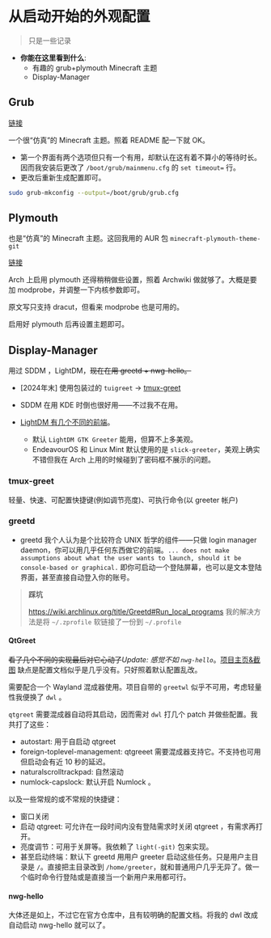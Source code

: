 # 从启动开始的外观配置

> 只是一些记录

- **你能在这里看到什么**:
    - 有趣的 grub+plymouth Minecraft 主题
    - Display-Manager

## Grub

[链接](https://github.com/Lxtharia/double-minegrub-menu)

一个很“仿真”的 Minecraft 主题。照着 README 配一下就 OK。

- 第一个界面有两个选项但只有一个有用，却默认在这有着不算小的等待时长。因而我安装后更改了 `/boot/grub/mainmenu.cfg` 的 `set timeout=` 行。
- 更改后重新生成配置即可。

```bash
sudo grub-mkconfig --output=/boot/grub/grub.cfg
```

## Plymouth

也是“仿真”的 Minecraft 主题。这回我用的 AUR 包 `minecraft-plymouth-theme-git`

[链接](https://github.com/nikp123/minecraft-plymouth-theme)

Arch 上启用 plymouth 还得稍稍做些设置，照着 Archwiki 做就够了。大概是要加 modprobe，并调整一下内核参数即可。

原文写只支持 dracut，但看来 modprobe 也是可用的。

启用好 plymouth 后再设置主题即可。

## Display-Manager

用过 SDDM ，LightDM，~~现在在用 greetd + nwg-hello。~~
- [2024年末] 使用包装过的 `tuigreet` -> [tmux-greet](https://github.com/Vescrity/tmux-greet)

- SDDM 在用 KDE 时倒也很好用——不过我不在用。
- [LightDM 有几个不同的前端](https://wiki.archlinux.org/title/LightDM#Greeter)。
    - 默认 `LightDM GTK Greeter` 能用，但算不上多美观。
    - EndeavourOS 和 Linux Mint 默认使用的是 `slick-greeter`，美观上确实不错但我在 Arch 上用的时候碰到了密码框不展示的问题。
    
### tmux-greet

轻量、快速、可配置快捷键(例如调节亮度)、可执行命令(以 greeter 帐户)

### greetd

- greetd 我个人认为是个比较符合 UNIX 哲学的组件——只做 login manager daemon，你可以用几乎任何东西做它的前端。`... does not make assumptions about what the user wants to launch, should it be console-based or graphical.` 即你可启动一个登陆屏幕，也可以是文本登陆界面，甚至直接自动登入你的账号。

> **踩坑**
>
> https://wiki.archlinux.org/title/Greetd#Run_local_programs
> 我的解决方法是将 `~/.zprofile` 软链接了一份到 `~/.profile`

#### QtGreet

~~看了几个不同的实现最后对它心动了~~*Update: 感觉不如 `nwg-hello`*。[项目主页&截图](https://gitlab.com/marcusbritanicus/QtGreet)
缺点是配置文档似乎是几乎没有。只好照着默认配置乱改。

需要配合一个 Wayland 混成器使用。项目自带的 `greetwl` 似乎不可用，考虑轻量性我便换了 `dwl` 。

`qtgreet` 需要混成器自动将其启动，因而需对 `dwl` 打几个 patch 并做些配置。我共打了这些：
- autostart: 用于自启动 qtgreet
- foreign-toplevel-management: qtgreeet 需要混成器支持它。不支持也可用但启动会有近 10 秒的延迟。
- naturalscrolltrackpad: 自然滚动
- numlock-capslock: 默认开启 Numlock 。

以及一些常规的或不常规的快捷键：
- 窗口关闭
- 启动 qtgreet: 可允许在一段时间内没有登陆需求时关闭 qtgreet ，有需求再打开。
- 亮度调节：可用于关屏等。我依赖了 `light(-git)` 包来实现。
- 甚至启动终端：默认下 greetd 用用户 greeter 启动这些任务。只是用户主目录是 `/`。直接把主目录改到 `/home/greeter`，就和普通用户几乎无异了。做一个临时命令行登陆或是直接当一个新用户来用都可行。

#### nwg-hello

大体还是如上，不过它在官方仓库中，且有较明确的配置文档。将我的 dwl 改成自动启动 nwg-hello 就可以了。


